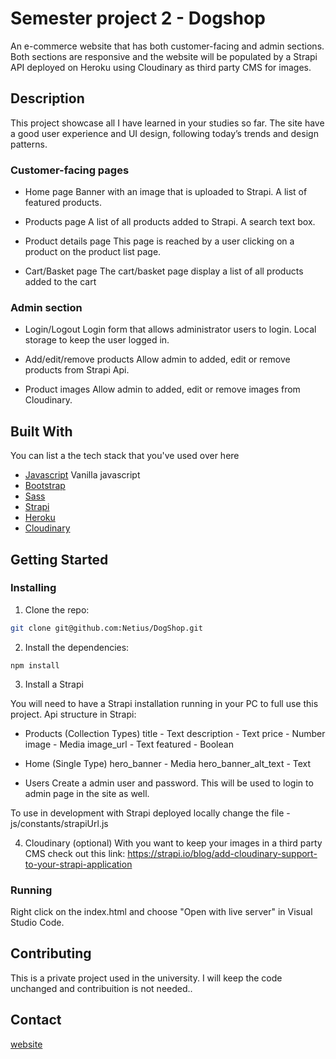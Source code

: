 # Semester project 2 - Dogshop

An e-commerce website that has both customer-facing and admin sections.
Both sections are responsive and the website will be populated by a Strapi API deployed on Heroku using Cloudinary as third party CMS for images.

## Description

This project showcase all I have learned in your studies so far.
The site have a good user experience and UI design, following today’s trends and design patterns.

### Customer-facing pages

- Home page
  Banner with an image that is uploaded to Strapi.
  A list of featured products.

- Products page
  A list of all products added to Strapi.
  A search text box.

- Product details page
  This page is reached by a user clicking on a product on the product list page.

- Cart/Basket page
  The cart/basket page display a list of all products added to the cart

### Admin section

- Login/Logout
  Login form that allows administrator users to login. Local storage to keep the user logged in.

- Add/edit/remove products
  Allow admin to added, edit or remove products from Strapi Api.

- Product images
  Allow admin to added, edit or remove images from Cloudinary.

## Built With

You can list a the tech stack that you've used over here

- [Javascript](https://www.javascript.com/) Vanilla javascript
- [Bootstrap](https://getbootstrap.com)
- [Sass](https://sass-lang.com/)
- [Strapi](https://strapi.io/)
- [Heroku](https://heroku.com/)
- [Cloudinary](https://cloudinary.com/)

## Getting Started

### Installing

1. Clone the repo:

```bash
git clone git@github.com:Netius/DogShop.git
```

2. Install the dependencies:

```
npm install
```

3. Install a Strapi

You will need to have a Strapi installation running in your PC to full use this project.
Api structure in Strapi:

- Products (Collection Types)
  title - Text
  description - Text
  price - Number
  image - Media
  image_url - Text
  featured - Boolean

- Home (Single Type)
  hero_banner - Media
  hero_banner_alt_text - Text

- Users
  Create a admin user and password. This will be used to login to admin page in the site as well.

To use in development with Strapi deployed locally change the file - js/constants/strapiUrl.js

4. Cloudinary (optional)
   With you want to keep your images in a third party CMS check out this link:
   https://strapi.io/blog/add-cloudinary-support-to-your-strapi-application

### Running

Right click on the index.html and choose "Open with live server" in Visual Studio Code.

## Contributing

This is a private project used in the university. I will keep the code unchanged and contribuition is not needed..

## Contact

[website](www.upneto.com/#contact)
